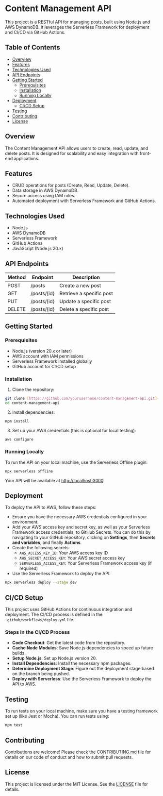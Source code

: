 # Content Management API

This project is a RESTful API for managing posts, built using Node.js and AWS DynamoDB. It leverages the Serverless Framework for deployment and CI/CD via GitHub Actions.

## Table of Contents

* [Overview](#overview)
* [Features](#features)
* [Technologies Used](#technologies-used)
* [API Endpoints](#api-endpoints)
* [Getting Started](#getting-started)
    * [Prerequisites](#prerequisites)
    * [Installation](#installation)
    * [Running Locally](#running-locally)
* [Deployment](#deployment)
    * [CI/CD Setup](#cicd-setup)
* [Testing](#testing)
* [Contributing](#contributing)
* [License](#license)

## Overview

The Content Management API allows users to create, read, update, and delete posts. It is designed for scalability and easy integration with front-end applications.

## Features

- CRUD operations for posts (Create, Read, Update, Delete).
- Data storage in AWS DynamoDB.
- Secure access using IAM roles.
- Automated deployment with Serverless Framework and GitHub Actions.

## Technologies Used

- Node.js
- AWS DynamoDB
- Serverless Framework
- GitHub Actions
- JavaScript (Node.js 20.x)

## API Endpoints

| Method | Endpoint                 | Description                                 |
|--------|-------------------------|----------------------------------------------|
| POST   | /posts                   | Create a new post                             |
| GET    | /posts/{id}              | Retrieve a specific post                     |
| PUT    | /posts/{id}              | Update a specific post                     |
| DELETE | /posts/{id}              | Delete a specific post                     |

## Getting Started

### Prerequisites

- Node.js (version 20.x or later)
- AWS account with IAM permissions
- Serverless Framework installed globally
- GitHub account for CI/CD setup

### Installation

1. Clone the repository:

```bash
git clone [https://github.com/yourusername/content-management-api.git](https://github.com/yourusername/content-management-api.git)
cd content-management-api
```

2. Install dependencies:
```bash
npm install
```
3. Set up your AWS credentials (this is optional for local testing):
```bash
aws configure
```
### Running Locally

To run the API on your local machine, use the Serverless Offline plugin:
```bash
npx serverless offline
```
Your API will be available at [http://localhost:3000](http://localhost:3000).

## Deployment

To deploy the API to AWS, follow these steps:

- Ensure you have the necessary AWS credentials configured in your environment.
- Add your AWS access key and secret key, as well as your Serverless Framework access credentials, to       GitHub Secrets. You can do this by navigating to your GitHub repository, clicking on **Settings**, then **Secrets and variables**, and finally **Actions**. 
- Create the following secrets:
  - `AWS_ACCESS_KEY_ID`: Your AWS access key ID
  - `AWS_SECRET_ACCESS_KEY`: Your AWS secret access key
  - `SERVERLESS_ACCESS_KEY`: Your Serverless Framework access key (if required)
- Use the Serverless Framework to deploy the API:

```bash
npx serverless deploy --stage dev
```

## CI/CD Setup

This project uses GitHub Actions for continuous integration and deployment. The CI/CD process is defined in the `.github/workflows/deploy.yml` file.

### Steps in the CI/CD Process

- **Code Checkout**: Get the latest code from the repository.
- **Cache Node Modules**: Save Node.js dependencies to speed up future builds.
- **Setup Node.js**: Set up Node.js version 20.
- **Install Dependencies**: Install the necessary npm packages.
- **Determine Deployment Stage**: Figure out the deployment stage based on the branch being pushed.
- **Deploy with Serverless**: Use the Serverless Framework to deploy the API to AWS.

## Testing

To run tests on your local machine, make sure you have a testing framework set up (like Jest or Mocha). You can run tests using:
```bash
npm test
```

## Contributing

Contributions are welcome! Please check the [CONTRIBUTING.md](CONTRIBUTING.md) file for details on our code of conduct and how to submit pull requests.

## License

This project is licensed under the MIT License. See the [LICENSE](LICENSE) file for details.